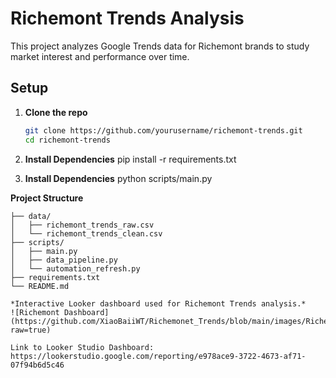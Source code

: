 # Richemont Trends Analysis

This project analyzes Google Trends data for Richemont brands to study market interest and performance over time.

## Setup

1. **Clone the repo**
   ```bash
   git clone https://github.com/yourusername/richemont-trends.git
   cd richemont-trends

2. **Install Dependencies**
    pip install -r requirements.txt


3. **Install Dependencies**
    python scripts/main.py

 **Project Structure**
```richemont-trends/
├── data/
│   ├── richemont_trends_raw.csv
│   └── richemont_trends_clean.csv
├── scripts/
│   ├── main.py
│   ├── data_pipeline.py
│   └── automation_refresh.py
├── requirements.txt
└── README.md

*Interactive Looker dashboard used for Richemont Trends analysis.*
![Richemont Dashboard](https://github.com/XiaoBaiiWT/Richemonet_Trends/blob/main/images/Richemont_Dashboard.png?raw=true)

Link to Looker Studio Dashboard:
https://lookerstudio.google.com/reporting/e978ace9-3722-4673-af71-07f94b6d5c46
